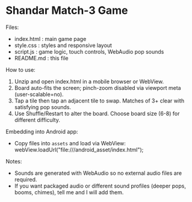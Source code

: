 Shandar Match-3 Game
====================

Files:
- index.html : main game page
- style.css  : styles and responsive layout
- script.js  : game logic, touch controls, WebAudio pop sounds
- README.md  : this file

How to use:
1. Unzip and open index.html in a mobile browser or WebView.
2. Board auto-fits the screen; pinch-zoom disabled via viewport meta (user-scalable=no).
3. Tap a tile then tap an adjacent tile to swap. Matches of 3+ clear with satisfying pop sounds.
4. Use Shuffle/Restart to alter the board. Choose board size (6-8) for different difficulty.

Embedding into Android app:
- Copy files into `assets` and load via WebView:
  webView.loadUrl("file:///android_asset/index.html");

Notes:
- Sounds are generated with WebAudio so no external audio files are required.
- If you want packaged audio or different sound profiles (deeper pops, booms, chimes), tell me and I will add them.
